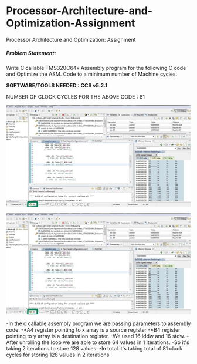 # Processor-Architecture-and-Optimization-Assignment
Processor Architecture and Optimization: Assignment

##### Problem Statement:

Write C callable TMS320C64x Assembly program for the following C code and Optimize the ASM. Code to a minimum number of Machine cycles.

**SOFTWARE/TOOLS NEEDED : CCS v5.2.1**

NUMBER OF CLOCK CYCLES FOR THE ABOVE CODE : 81

![](/images/Picture1.jpg)


![](/images/Picture1.jpg)

-In the c callable assembly program we are passing parameters to assembly code. 
-*A4 register pointing to x array is a source register 
-*B4 register pointing to y array is a destination register. 
-We used 16 lddw and 16 stdw.
-After unrolling the loop we are able to store 64 values in 1 iterations. 
-So it's taking 2 iterations to store 128 values. 
-In total it's taking total of 81 clock cycles for storing 128 values in 2 iterations

